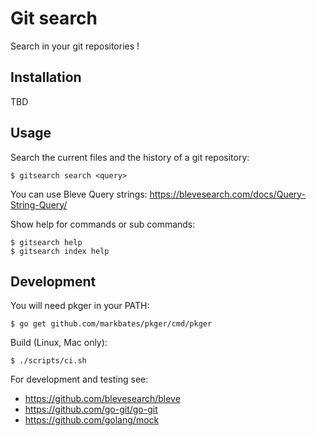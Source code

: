 # Git search

Search in your git repositories !

## Installation

TBD


## Usage

Search the current files and the history of a git repository:

    $ gitsearch search <query>


You can use Bleve Query strings: https://blevesearch.com/docs/Query-String-Query/ 
    

Show help for commands or sub commands:

    $ gitsearch help
    $ gitsearch index help
    

## Development

You will need pkger in your PATH:

    $ go get github.com/markbates/pkger/cmd/pkger


Build (Linux, Mac only):

    $ ./scripts/ci.sh
    

For development and testing see:

- https://github.com/blevesearch/bleve
- https://github.com/go-git/go-git
- https://github.com/golang/mock
